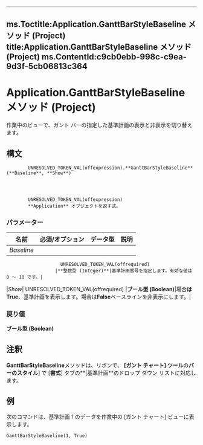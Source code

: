 

---
ms.Toctitle:Application.GanttBarStyleBaseline メソッド (Project)
title:Application.GanttBarStyleBaseline メソッド (Project)
ms.ContentId:c9cb0ebb-998c-c9ea-9d3f-5cb06813c364
---
# Application.GanttBarStyleBaseline メソッド (Project)




作業中のビューで、ガント バーの指定した基準計画の表示と非表示を切り替えます。

## 構文

            UNRESOLVED_TOKEN_VAL(offexpression).**GanttBarStyleBaseline**(**Baseline**, **Show**)




            UNRESOLVED_TOKEN_VAL(offexpression)
            **Application** オブジェクトを返す式。

### パラメーター

|**名前**|**必須/オプション**|**データ型**|**説明**|
|---|---|---|---|
|*Baseline*|
                        UNRESOLVED_TOKEN_VAL(offrequired)
                      |**整数型 (Integer)**|基準計画番号を指定します。有効な値は 0 ～ 10 です。|
|*Show*|
                        UNRESOLVED_TOKEN_VAL(offrequired)
                      |**ブール型 (Boolean)**|場合**は True**、基準計画を表示します。場合は**False**ベースラインを非表示にします。|



### 戻り値
**ブール型 (Boolean)**





## 注釈
**GanttBarStyleBaseline**メソッドは、リボンで、 **[ガント チャート] ツール**の**バーのスタイル**] で [**書式**] タブの**[基準計画**のドロップ ダウン リストに対応します。



## 例
次のコマンドは、基準計画 1 のデータを作業中の [ガント チャート] ビューに表示します。

```vba
GanttBarStyleBaseline(1, True)
```





